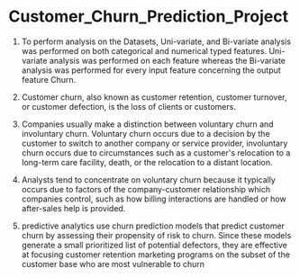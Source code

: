 # Customer_Churn_Prediction_Project
1. To perform analysis on the Datasets, Uni-variate, and Bi-variate analysis was performed on both categorical and numerical typed features. Uni-variate analysis was performed on each feature whereas the Bi-variate analysis was performed for every input feature concerning the output feature Churn.

2. Customer churn, also known as customer retention, customer turnover, or customer defection, is the loss of clients or customers.

3. Companies usually make a distinction between voluntary churn and involuntary churn. Voluntary churn occurs due to a decision by the customer to switch to another company or service provider, involuntary churn occurs due to circumstances such as a customer's relocation to a long-term care facility, death, or the relocation to a distant location.

4. Analysts tend to concentrate on voluntary churn because it typically occurs due to factors of the company-customer relationship which companies control, such as how billing interactions are handled or how after-sales help is provided.

5. predictive analytics use churn prediction models that predict customer churn by assessing their propensity of risk to churn. Since these models generate a small prioritized list of potential defectors, they are effective at focusing customer retention marketing programs on the subset of the customer base who are most vulnerable to churn

